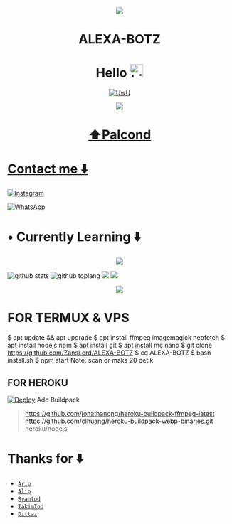 <p align="center">
  <img src="https://avatars.githubusercontent.com/u/90433321?v=4" />
</p>
<h1 align="center">ALEXA-BOTZ
</p>


<h1 align="center">Hello <img src="https://user-images.githubusercontent.com/1303154/88677602-1635ba80-d120-11ea-84d8-d263ba5fc3c0.gif" width="30px" alt="hi"><br></h1>

<p align="center">
  <a href="https://github.com/ZansLord"><img src="http://readme-typing-svg.herokuapp.com?color=FFFF00&center=true&vCenter=true&multiline=false&lines=Hi!+im+a+Newbie🙀;Currently+Learning+Javascript.;Don't+bully+me+>//<" alt="UwU">
</p>

<p align="center">
  <img src="https://telegra.ph/file/301cb7a85fa49eb24b99d.jpg" />
</p>
<h1 align="center">⬆️Palcond
</p>

# Contact me ⬇️

[![Instagram](https://img.shields.io/badge/Instagram-ff63f0?style=for-the-badge&logo=instagram&logoColor=white)](https://instagram.com/abdulmalik_4342)

 [![WhatsApp](https://img.shields.io/badge/WhatsApp-25D366?style=for-the-badge&logo=whatsapp&logoColor=white)](https://wa.me/+6285869074622)
# • Currently Learning ⬇️

<p align="center">
  <img src="https://img.shields.io/badge/-JavaScript-black?style=flat-square&logo=javascript" />

</p>

![github stats](https://github-readme-stats.vercel.app/api?username=ZansLord&show_icons=true&theme=tokyonight)
![github toplang](https://github-readme-stats.vercel.app/api/top-langs/?username=ZansLord&layout=compact&theme=nightowl)
<a href="https://github.com/ZansLord"><img src="https://github-readme-streak-stats.herokuapp.com?user=ZansLord&theme=tokyonight&hide_border=false&properties=background&border=%239611C5FF" /><a>
![](https://github-profile-summary-cards.vercel.app/api/cards/profile-details?username=ZansLord&theme=monokai)

</p>

<p align="center">
  <img src="https://komarev.com/ghpvc/?username=ZansLord&label=VIEWS&style=flat-square&color=orange" />
</p>

# FOR TERMUX & VPS
$ apt update && apt upgrade
$ apt install ffmpeg imagemagick neofetch
$ apt install nodejs npm
$ apt install git
$ apt install mc nano
$ git clone https://github.com/ZansLord/ALEXA-BOTZ
$ cd ALEXA-BOTZ
$ bash install.sh
$ npm start
Note: scan qr maks 20 detik
## FOR HEROKU
[![Deploy](https://www.herokucdn.com/deploy/button.svg)](https://heroku.com/deploy?template=https://github.com/ZansLord/ALEXA-BOTZ/)
Add Buildpack
> https://github.com/jonathanong/heroku-buildpack-ffmpeg-latest
> https://github.com/clhuang/heroku-buildpack-webp-binaries.git
> heroku/nodejs

# Thanks for ⬇️

* [`Arip`](https://github.com/Akkun3704)
* [`Alip`](https://github.com/LitRHap)
* [`Ryantod`](https://github.com/HiRYN)
* [`TakimTod`](wa.me/+6282194424412)
* [`Dittaz`](youtube.com/c/officialdittaz)
